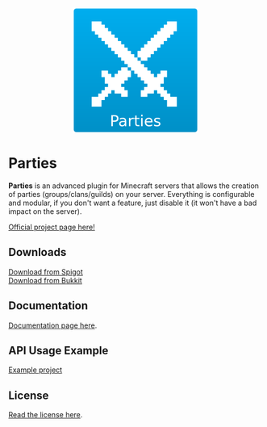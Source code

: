 <p align="center"><img src="logo.png"></p>

# Parties
<b>Parties</b> is an advanced plugin for Minecraft servers that allows the creation of parties (groups/clans/guilds) on your server.
Everything is configurable and modular, if you don't want a feature, just disable it (it won't have a bad impact on the server).

[Official project page here!](https://alessiodp.com/parties)

## Downloads
[Download from Spigot](https://www.spigotmc.org/resources/parties.3709/)  
[Download from Bukkit](https://dev.bukkit.org/projects/parties)

## Documentation
[Documentation page here](https://alessiodp.com/docs/parties).

## API Usage Example
[Example project](https://github.com/AlessioDP/PartiesExample)

## License
[Read the license here](https://github.com/AlessioDP/Parties/blob/master/LICENSE).